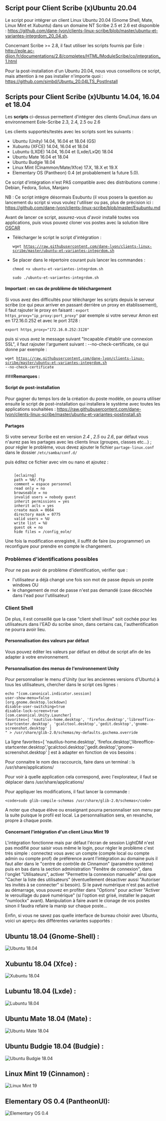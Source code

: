 ## Script pour Client Scribe (x)Ubuntu 20.04

Le script pour intégrer un client Linux Ubuntu 20.04 (Gnome Shell, Mate, Linux Mint et Xubuntu) dans un domaine NT Scribe 2.5 et 2.6 est disponible : https://github.com/dane-lyon/clients-linux-scribe/blob/master/ubuntu-et-variantes-integrdom_20_04.sh.

Concernant Scribe >= 2.8, il faut utiliser les scripts fournis par Eole : http://eole.ac-dijon.fr/documentations/2.8/completes/HTML/ModuleScribe/co/integration_1.html

Pour la post-installation d'un Ubuntu 20.04, nous vous conseillons ce script, mais attention à ne pas installer n'importe quoi : https://github.com/simbd/Ubuntu_20.04LTS_PostInstall


## Scripts pour Client Scribe (x)Ubuntu 14.04, 16.04 et 18.04

Les **scripts** ci-dessus permettent d'intégrer des clients Gnu/Linux dans un environnement Eole-Scribe 2.3, 2.4, 2.5 ou 2.6 

Les clients supportés/testés avec les scripts sont les suivants :
- Ubuntu (Unity) 14.04, 16.04 et 18.04 (GS)
- Xubuntu (XFCE) 14.04, 16.04 et 18.04
- Lubuntu (LXDE) 14.04, 16.04 et (Lxde/LxQt) 18.04 
- Ubuntu Mate 16.04 et 18.04
- Ubuntu Budgie 18.04
- Linux Mint (Cinammon/Mate/Xfce) 17.X, 18.X et 19.X
- Elementary OS (Pantheon) 0.4 (et probablement la future 5.0).

Ce script d'intégration n'est PAS compatible avec des distributions comme : Debian, Fedora, Solus, Manjaro

NB : Ce script intègre désormais Esubuntu (il vous posera la question au lancement du script si vous voulez l'utiliser ou pas, plus de précision ici : https://github.com/dane-lyon/clients-linux-scribe/blob/master/Esubuntu.md

Avant de lancer ce script, assurez-vous d'avoir installé toutes vos applications, puis vous pouvez cloner vos postes
avec la solution libre [OSCAR](http://oscar.crdp-lyon.fr/wiki/)

  - Télécharger le script le script d'intégration :
	
	<code>wget https://raw.githubusercontent.com/dane-lyon/clients-linux-scribe/master/ubuntu-et-variantes-integrdom.sh</code>

  - Se placer dans le répertoire courant puis lancer les commandes :
	
	<code>chmod +x ubuntu-et-variantes-integrdom.sh</code>

	<code>sudo ./ubuntu-et-variantes-integrdom.sh</code>
	
#### Important : en cas de problème de téléchargement

Si vous avez des difficultés pour télécharger les scripts depuis le serveur scribe (ce qui peux arriver en passant derrière un proxy en établissement), il faut rajouter le proxy en faisant :
<code>export https_proxy="ip_proxy:port_proxy"</code>
par exemple si votre serveur Amon est en 172.16.0.252 et avec le port 3128 :

<code>export https_proxy="172.16.0.252:3128"</code>

puis si vous avez le message suivant "Incapable d'établir une connexion SSL", il faut rajouter l'argument suivant : --no-check-certificate, ce qui donne par exemple :

<code>wget https://raw.githubusercontent.com/dane-lyon/clients-linux-scribe/master/ubuntu-et-variantes-integrdom.sh --no-check-certificate</code>

###**Remarques :** 

#### Script de post-installation

Pour gagner du temps lors de la création du poste modèle, on pourra utiliser ensuite le script de post-installation qui installera le système avec toutes les applications souhaitées : https://raw.githubusercontent.com/dane-lyon/clients-linux-scribe/master/ubuntu-et-variantes-postinstall.sh 

#### Partages

Si votre serveur Scribe est en version _2.4_ , _2.5_ ou _2.6_, par défaut vous n'aurez pas les partages avec les clients linux (groupes, classes etc...) ; pour régler le problème, vous devez ajouter le fichier <code>partage-linux.conf</code> dans le dossier <code>/etc/samba/conf.d/</code>

puis éditez ce fichier avec vim ou nano et ajoutez : 

<code>
	[eclairng]
	path = %H/.ftp
	comment = espace personnel
	read only = no
	browseable = no
	invalid users = nobody guest
	inherit permissions = yes
	inherit acls = yes
	create mask = 0664
	directory mask = 0775
	valid users = %U
	write list = %U
	guest ok = no
	hide files = /config_eole/
</code> 

Une fois la modification enregistré, il suffit de faire (ou programmer) un reconfigure pour prendre en compte le changement. 

### Problèmes d'identifications possibles 

Pour ne pas avoir de problème d'identification, vérifier que :

- l'utilisateur a déjà changé une fois son mot de passe depuis un poste windows
OU
- le changement de mot de passe n'est pas demandé (case décochée dans l'ead pour l'utilisateur)

### Client Shell

De plus, il est conseillé que la case "client shell linux" soit cochée pour les utilisateurs dans l'EAD du scribe sinon, dans certains cas, l'authentification ne pourra avoir lieu.

#### Personnalisation des valeurs par défaut

Vous pouvez éditer les valeurs par défaut en début de script afin de les adapter à votre environnement.

#### Personnalisation des menus de l'environnement Unity

Pour personnaliser le menu d'Unity (sur les anciennes versions d'Ubuntu) à tous les utilisateurs, chercher dans le script ces lignes :

	echo "[com.canonical.indicator.session]
	user-show-menu=false
	[org.gnome.desktop.lockdown]
	disable-user-switching=true
	disable-lock-screen=true
	[com.canonical.Unity.Launcher]
	favorites=[ 'nautilus-home.desktop', 'firefox.desktop','libreoffice-startcenter.desktop', 'gcalctool.desktop','gedit.desktop','gnome-screenshot.desktop' ]
	" > /usr/share/glib-2.0/schemas/my-defaults.gschema.override

La ligne
	favorites=[ 'nautilus-home.desktop', 'firefox.desktop','libreoffice-startcenter.desktop','gcalctool.desktop','gedit.desktop','gnome-screenshot.desktop' ]
est à adapter en fonction de vos besoins :

Pour connaitre le nom des raccourcis, faire dans un terminal : ls /usr/share/applications/

Pour voir à quelle application cela correspond, avec l'explorateur, il faut se déplacer dans /usr/share/applications/

Pour appliquer les modifications, il faut lancer la commande :

	<code>sudo glib-compile-schemas /usr/share/glib-2.0/schemas</code>

A noter que chaque élève ou enseignant pourra personnaliser son menu par la suite puisque le profil est local. La personnalisation sera, en revanche, propre à chaque poste.

#### Concernant l'intégration d'un client Linux Mint 19

L'intégration fonctionne mais par défaut l'écran de session LightDM n'est pas modifié pour saisir vous même le login, pour régler le problème c'est très simple : connectez vous avec un compte (compte local ou compte admin ou compte prof) de préférence avant l'intégration au domaine puis il faut aller dans le "centre de contrôle de Cinnamon" (paramètre système) puis en bas dans la section administration "Fenêtre de connexion", dans l'onglet "Utilisateurs", activer "Permettre la connexion manuelle" ainsi que "Cacher la liste des utilisateurs" (éventuellement désactiver aussi "Autoriser les invités à se connecter" si besoin). Si le pavé numérique n'est pas activé au démarrage, vous pouvez en profiter dans "Options" pour activer "Activer le verouillage du pavé numérique" (si l'option est grisé, installer le paquet "numlockx" avant).
Manipulation à faire avant le clonage de vos postes sinon il faudra refaire la manip sur chaque poste...

Enfin, si vous ne savez pas quelle interface de bureau choisir avec Ubuntu, voici un aperçu des différentes variantes supportés :

## Ubuntu 18.04 (Gnome-Shell) :
![Ubuntu 18.04](http://nux87.free.fr/wallpaper_githubdane/ubuntu1804GS.jpg)

## Xubuntu 18.04 (Xfce) :
![Xubuntu 18.04](http://nux87.free.fr/wallpaper_githubdane/xubuntu1804xfce.jpg)

## Lubuntu 18.04 (Lxde) :
![Lubuntu 18.04](http://nux87.free.fr/wallpaper_githubdane/lubuntu1804lxde.jpg)

## Ubuntu Mate 18.04 (Mate) :
![Ubuntu Mate 18.04](http://nux87.free.fr/wallpaper_githubdane/ubuntumate1804.jpg)

## Ubuntu Budgie 18.04 (Budgie) :
![Ubuntu Budgie 18.04](http://nux87.free.fr/wallpaper_githubdane/ubuntubudgie1804.jpg)

## Linux Mint 19 (Cinnamon) :
![Linux Mint 19](http://nux87.free.fr/wallpaper_githubdane/linuxmint19cinnamon.jpg)

## Elementary OS 0.4 (PantheonUI):
![Elementary OS 0.4](http://nux87.free.fr/wallpaper_githubdane/elementaryos04pantheon.jpg)
